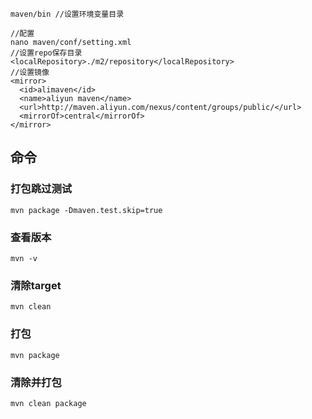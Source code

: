 ```
maven/bin //设置环境变量目录

//配置
nano maven/conf/setting.xml
//设置repo保存目录
<localRepository>./m2/repository</localRepository>
//设置镜像
<mirror>
  <id>alimaven</id>
  <name>aliyun maven</name>
  <url>http://maven.aliyun.com/nexus/content/groups/public/</url>
  <mirrorOf>central</mirrorOf>
</mirror>
```


## 命令

### 打包跳过测试
```
mvn package -Dmaven.test.skip=true
```
### 查看版本
```
mvn -v
```
### 清除target
```
mvn clean
```
### 打包
```
mvn package
```
### 清除并打包
```
mvn clean package
```





